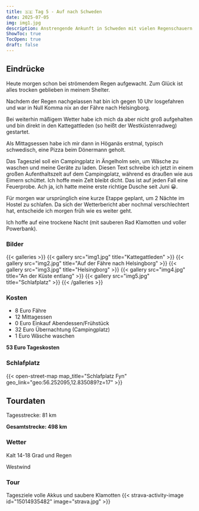 ```yaml
---
title: 🇸🇪 Tag 5 - Auf nach Schweden
date: 2025-07-05
img: img1.jpg
description: Anstrengende Ankunft in Schweden mit vielen Regenschauern
ShowToc: true
TocOpen: true
draft: false
---
```


## Eindrücke
Heute morgen schon bei strömendem Regen aufgewacht. Zum Glück ist alles trocken geblieben in meinem Shelter. 

Nachdem der Regen nachgelassen hat bin ich gegen 10 Uhr losgefahren und war in Null Komma nix an der Fähre nach Helsingborg. 

Bei weiterhin mäßigem Wetter habe ich mich da aber nicht groß aufgehalten und bin direkt in den Kattegattleden (so heißt der Westküstenradweg) gestartet. 

Als Mittagsessen habe ich mir dann in Höganäs erstmal, typisch schwedisch, eine Pizza beim Dönermann geholt.

Das Tagesziel soll ein Campingplatz in Ängelholm sein, um Wäsche zu waschen und meine Geräte zu laden. 
Diesen Text schreibe ich jetzt in einem großen Aufenthaltszelt auf dem Campingplatz, während es draußen wie aus Eimern schüttet. Ich hoffe mein Zelt bleibt dicht. Das ist auf jeden Fall eine Feuerprobe. 
Ach ja, ich hatte meine erste richtige Dusche seit Juni 😀.

Für morgen war ursprünglich eine kurze Etappe geplant, um 2 Nächte im Hostel zu schlafen. Da sich der Wetterbericht aber nochmal verschlechtert hat, entscheide ich morgen früh wie es weiter geht. 

Ich hoffe auf eine trockene Nacht (mit sauberen Rad Klamotten und voller Powerbank).

### Bilder
{{< galleries >}}
{{< gallery src="img1.jpg" title="Kattegattleden" >}}
{{< gallery src="img2.jpg" title="Auf der Fähre nach Helsingborg" >}}
{{< gallery src="img3.jpg" title="Helsingborg" >}}
{{< gallery src="img4.jpg" title="An der Küste entlang" >}}
{{< gallery src="img5.jpg" title="Schlafplatz" >}}
{{< /galleries >}}

### Kosten
- 8 Euro Fähre
- 12 Mittagessen 
- 0 Euro Einkauf Abendessen/Frühstück 
- 32 Euro Übernachtung (Campingplatz)
- 1 Euro Wäsche waschen 

**53 Euro Tageskosten**

### Schlafplatz 
{{< open-street-map map_title="Schlafplatz Fyn" geo_link="geo:56.252095,12.835089?z=17" >}}

## Tourdaten
Tagesstrecke: 81 km

**Gesamtstrecke: 498 km**

### Wetter
Kalt 14-18 Grad und Regen 

Westwind 

### Tour
Tagesziele volle Akkus und saubere Klamotten 
{{< strava-activity-image id="15014935482" image="strava.jpg" >}}
